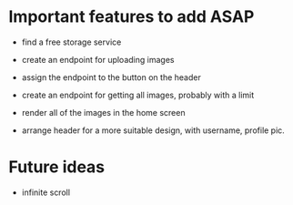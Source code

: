# Important features to add ASAP

- find a free storage service
- create an endpoint for uploading images
- assign the endpoint to the button on the header
- create an endpoint for getting all images, probably with a limit
- render all of the images in the home screen

- arrange header for a more suitable design, with username, profile pic.

# Future ideas

- infinite scroll
